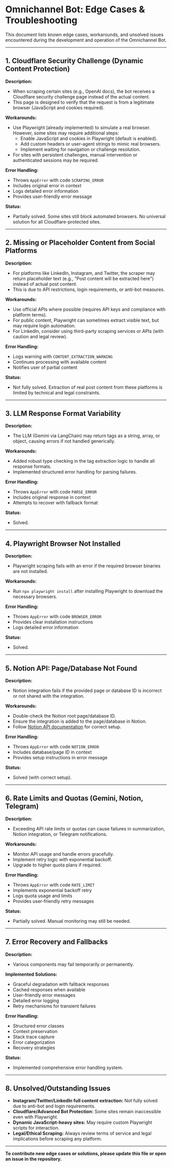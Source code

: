 # Omnichannel Bot: Edge Cases & Troubleshooting

This document lists known edge cases, workarounds, and unsolved issues encountered during the
development and operation of the Omnichannel Bot.

---

## 1. Cloudflare Security Challenge (Dynamic Content Protection)

**Description:**

- When scraping certain sites (e.g., OpenAI docs), the bot receives a Cloudflare security challenge
  page instead of the actual content.
- This page is designed to verify that the request is from a legitimate browser (JavaScript and
  cookies required).

**Workarounds:**

- Use Playwright (already implemented) to simulate a real browser. However, some sites may require
  additional steps:
  - Enable JavaScript and cookies in Playwright (default is enabled).
  - Add custom headers or user-agent strings to mimic real browsers.
  - Implement waiting for navigation or challenge resolution.
- For sites with persistent challenges, manual intervention or authenticated sessions may be
  required.

**Error Handling:**

- Throws `AppError` with code `SCRAPING_ERROR`
- Includes original error in context
- Logs detailed error information
- Provides user-friendly error message

**Status:**

- Partially solved. Some sites still block automated browsers. No universal solution for all
  Cloudflare-protected sites.

---

## 2. Missing or Placeholder Content from Social Platforms

**Description:**

- For platforms like LinkedIn, Instagram, and Twitter, the scraper may return placeholder text
  (e.g., "Post content will be extracted here") instead of actual post content.
- This is due to API restrictions, login requirements, or anti-bot measures.

**Workarounds:**

- Use official APIs where possible (requires API keys and compliance with platform terms).
- For public content, Playwright can sometimes extract visible text, but may require login
  automation.
- For LinkedIn, consider using third-party scraping services or APIs (with caution and legal
  review).

**Error Handling:**

- Logs warning with `CONTENT_EXTRACTION_WARNING`
- Continues processing with available content
- Notifies user of partial content

**Status:**

- Not fully solved. Extraction of real post content from these platforms is limited by technical and
  legal constraints.

---

## 3. LLM Response Format Variability

**Description:**

- The LLM (Gemini via LangChain) may return tags as a string, array, or object, causing errors if
  not handled generically.

**Workarounds:**

- Added robust type checking in the tag extraction logic to handle all response formats.
- Implemented structured error handling for parsing failures.

**Error Handling:**

- Throws `AppError` with code `PARSE_ERROR`
- Includes original response in context
- Attempts to recover with fallback format

**Status:**

- Solved.

---

## 4. Playwright Browser Not Installed

**Description:**

- Playwright scraping fails with an error if the required browser binaries are not installed.

**Workarounds:**

- Run `npx playwright install` after installing Playwright to download the necessary browsers.

**Error Handling:**

- Throws `AppError` with code `BROWSER_ERROR`
- Provides clear installation instructions
- Logs detailed error information

**Status:**

- Solved.

---

## 5. Notion API: Page/Database Not Found

**Description:**

- Notion integration fails if the provided page or database ID is incorrect or not shared with the
  integration.

**Workarounds:**

- Double-check the Notion root page/database ID.
- Ensure the integration is added to the page/database in Notion.
- Follow [Notion API documentation](https://developers.notion.com/docs/working-with-page-content)
  for correct setup.

**Error Handling:**

- Throws `AppError` with code `NOTION_ERROR`
- Includes database/page ID in context
- Provides setup instructions in error message

**Status:**

- Solved (with correct setup).

---

## 6. Rate Limits and Quotas (Gemini, Notion, Telegram)

**Description:**

- Exceeding API rate limits or quotas can cause failures in summarization, Notion integration, or
  Telegram notifications.

**Workarounds:**

- Monitor API usage and handle errors gracefully.
- Implement retry logic with exponential backoff.
- Upgrade to higher quota plans if required.

**Error Handling:**

- Throws `AppError` with code `RATE_LIMIT`
- Implements exponential backoff retry
- Logs quota usage and limits
- Provides user-friendly retry messages

**Status:**

- Partially solved. Manual monitoring may still be needed.

---

## 7. Error Recovery and Fallbacks

**Description:**

- Various components may fail temporarily or permanently.

**Implemented Solutions:**

- Graceful degradation with fallback responses
- Cached responses when available
- User-friendly error messages
- Detailed error logging
- Retry mechanisms for transient failures

**Error Handling:**

- Structured error classes
- Context preservation
- Stack trace capture
- Error categorization
- Recovery strategies

**Status:**

- Implemented comprehensive error handling system.

---

## 8. Unsolved/Outstanding Issues

- **Instagram/Twitter/LinkedIn full content extraction:** Not fully solved due to anti-bot and login
  requirements.
- **Cloudflare/Advanced Bot Protection:** Some sites remain inaccessible even with Playwright.
- **Dynamic JavaScript-heavy sites:** May require custom Playwright scripts for interaction.
- **Legal/Ethical Scraping:** Always review terms of service and legal implications before scraping
  any platform.

---

**To contribute new edge cases or solutions, please update this file or open an issue in the
repository.**
